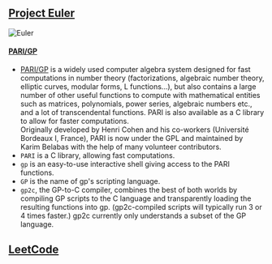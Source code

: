 
## [Project Euler](https://projecteuler.net/) 
![Euler](https://projecteuler.net/images/euler_portrait.png "Watching you!")
#### [PARI/GP](https://en.wikipedia.org/wiki/PARI/GP) 
- [PARI/GP](https://pari.math.u-bordeaux.fr/) is a widely used computer algebra system designed for fast computations in number theory (factorizations, algebraic number theory, elliptic curves, modular forms, L functions...), but also contains a large number of other useful functions to compute with mathematical entities such as matrices, polynomials, power series, algebraic numbers etc., and a lot of transcendental functions. PARI is also available as a C library to allow for faster computations.  
Originally developed by Henri Cohen and his co-workers (Université Bordeaux I, France), PARI is now under the GPL and maintained by Karim Belabas with the help of many volunteer contributors.
- `PARI` is a C library, allowing fast computations.
- `gp` is an easy-to-use interactive shell giving access to the PARI functions.
- `GP` is the name of gp's scripting language.
- `gp2c`, the GP-to-C compiler, combines the best of both worlds by compiling GP scripts to the C language and transparently loading the resulting functions into gp. (gp2c-compiled scripts will typically run 3 or 4 times faster.) gp2c currently only understands a subset of the GP language.



## [LeetCode](https://leetcode.com)
